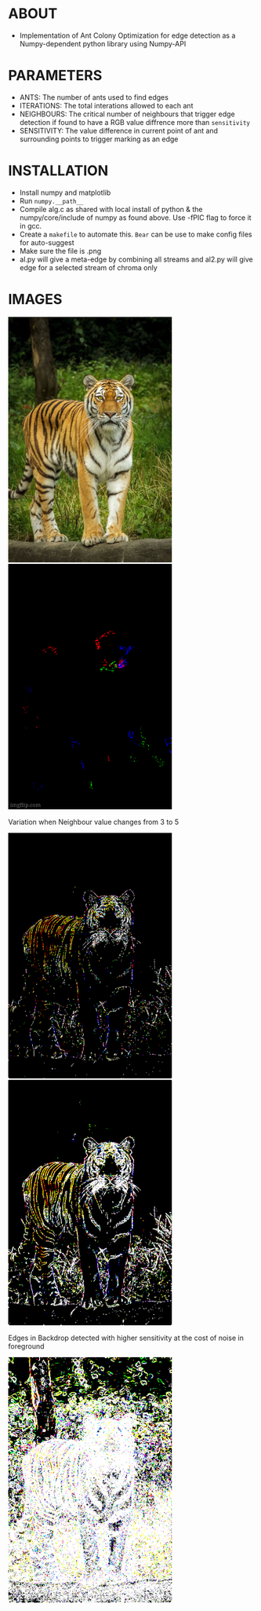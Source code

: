 # ABOUT

- Implementation of Ant Colony Optimization for edge detection as a Numpy-dependent python library using Numpy-API

# PARAMETERS

- ANTS: The number of ants used to find edges
- ITERATIONS:   The total interations allowed to each ant
- NEIGHBOURS:   The critical number of neighbours that trigger edge detection if found to have a RGB value diffrence more than `sensitivity`
- SENSITIVITY:  The value difference in current point of ant and surrounding points to trigger marking as an edge

# INSTALLATION

- Install numpy and matplotlib
- Run `numpy.__path__`
- Compile alg.c as shared with local install of python & the numpy/core/include of numpy as found above. Use -fPIC flag to force it in gcc.
- Create a `makefile` to automate this. `Bear` can be use to make config files for auto-suggest 
- Make sure the file is .png
- al.py will give a meta-edge by combining all streams and al2.py will give edge for a selected stream of chroma only

# IMAGES

![Original Image](tiger.png) ![Edge Dectection when Neighbour:5 and Sensitivity:0.1 and Ants and Iterations increase](tiger.gif)

Variation when Neighbour value changes from 3 to 5

![tiger(1000,50000,3,0.1)](tiger(1000,50000,3,0.1)_edges.png) ![tiger(1000,50000,5,0.1)](tiger(1000,50000,5,0.1)_edges.png)

Edges in Backdrop detected with higher sensitivity at the cost of noise in foreground

![tiger(1000,50000,3,0.01)](tiger(1000,50000,3,0.01)_edges.png)

